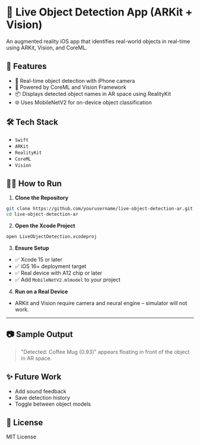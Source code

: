 # 🚀 Live Object Detection App (ARKit + Vision)

An augmented reality iOS app that identifies real-world objects in real-time using ARKit, Vision, and CoreML.

## 📱 Features

- 🎥 Real-time object detection with iPhone camera
- 🧠 Powered by CoreML and Vision Framework
- 📦 Displays detected object names in AR space using RealityKit
- 🌐 Uses MobileNetV2 for on-device object classification

## 🛠️ Tech Stack

- `Swift`
- `ARKit`
- `RealityKit`
- `CoreML`
- `Vision`

## 🧑‍💻 How to Run

1. **Clone the Repository**

```bash
git clone https://github.com/yourusername/live-object-detection-ar.git
cd live-object-detection-ar
```

2. **Open the Xcode Project**

```bash
open LiveObjectDetection.xcodeproj
```

3. **Ensure Setup**

- ✅ Xcode 15 or later
- ✅ iOS 16+ deployment target
- ✅ Real device with A12 chip or later
- ✅ Add `MobileNetV2.mlmodel` to your project

4. **Run on a Real Device**

- ARKit and Vision require camera and neural engine – simulator will not work.

---

## 📷 Sample Output

> "Detected: Coffee Mug (0.93)" appears floating in front of the object in AR space.

## ✨ Future Work

- Add sound feedback
- Save detection history
- Toggle between object models

## 📄 License

MIT License
